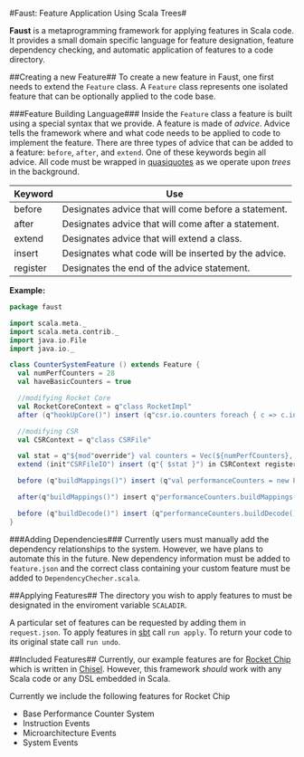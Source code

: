 #Faust: Feature Application Using Scala Trees#

**Faust** is a metaprogramming framework for applying features in Scala code. It provides
a small domain specific language for feature designation, feature dependency checking, and
automatic application of features to a code directory.

##Creating a new Feature##
To create a new feature in Faust, one first needs to extend the `Feature` class. A `Feature`
class represents one isolated feature that can be optionally applied to the code base.

###Feature Building Language###
Inside the `Feature` class a feature is built using a special syntax that we provide. A
feature is made of _advice_. Advice tells the framework where and what code needs to be
applied to code to implement the feature. There are three types of advice that can be
added to a feature: `before`, `after`, and `extend`. One of these keywords begin all advice.
All code must be wrapped in [quasiquotes](https://scalameta.org/docs/trees/quasiquotes.html)
as we operate upon _trees_ in the background.

Keyword | Use
------------ | -------------
before | Designates advice that will come before a statement.
after | Designates advice that will come after a statement.
extend | Designates advice that will extend a class.
insert | Designates what code will be inserted by the advice.
register | Designates the end of the advice statement.

**Example:**
```scala
package faust

import scala.meta._
import scala.meta.contrib._
import java.io.File
import java.io._

class CounterSystemFeature () extends Feature {
  val numPerfCounters = 28
  val haveBasicCounters = true

  //modifying Rocket Core
  val RocketCoreContext = q"class RocketImpl"
  after (q"hookUpCore()") insert (q"csr.io.counters foreach { c => c.inc := RegNext(perfEvents.evaluate(c.eventSel)) }") in RocketCoreContext register

  //modifying CSR
  val CSRContext = q"class CSRFile"

  val stat = q"${mod"override"} val counters = Vec(${numPerfCounters}, new PerfCounterIO)"
  extend (init"CSRFileIO") insert (q"{ $stat }") in CSRContext register

  before (q"buildMappings()") insert (q"val performanceCounters = new PerformanceCounters(perfEventSets, this, ${numPerfCounters}, ${haveBasicCounters})") in CSRContext register

  after(q"buildMappings()") insert q"performanceCounters.buildMappings()" in CSRContext register

  before (q"buildDecode()") insert (q"performanceCounters.buildDecode()") in CSRContext register
}
```

###Adding Dependencies###
Currently users must manually add the dependency relationships to the system. However, we
have plans to automate this in the future. New dependency information must be added to
`feature.json` and the correct class containing your custom feature must be added to
`DependencyChecher.scala`.

##Applying Features##
The directory you wish to apply features to must be designated in the enviroment variable
`SCALADIR`.

A particular set of features can be requested by adding them in `request.json`. To apply
features in [sbt](https://www.scala-sbt.org/) call `run apply`. To return your code to its
original state call `run undo`.

##Included Features##
Currently, our example features are for [Rocket Chip](https://github.com/chipsalliance/rocket-chip)
which is written in [Chisel](https://www.chisel-lang.org/). However, this framework _should_
work with any Scala code or any DSL embedded in Scala.

Currently we include the following features for Rocket Chip
* Base Performance Counter System
* Instruction Events
* Microarchitecture Events
* System Events
